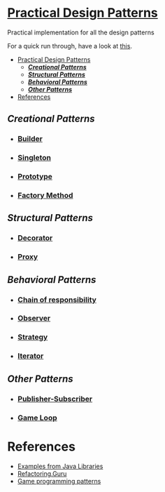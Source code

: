 # [Practical Design Patterns](http://git.ashwanik.in/practical-design-patterns/)

Practical implementation for all the design patterns

For a quick run through, have a look at [this](http://git.ashwanik.in/practical-design-patterns/).

- [Practical Design Patterns](#practical-design-patterns)
  - [***Creational Patterns***](#creational-patterns)
  - [***Structural Patterns***](#structural-patterns)
  - [***Behavioral Patterns***](#behavioral-patterns)
  - [***Other Patterns***](#other-patterns)
- [References](#references)

## ***Creational Patterns***

- ### [Builder](http://git.ashwanik.in/practical-design-patterns/#5)

- ### [Singleton](http://git.ashwanik.in/practical-design-patterns/#9)

- ### [Prototype](http://git.ashwanik.in/practical-design-patterns/#11)

- ### [Factory Method](http://git.ashwanik.in/practical-design-patterns/#12)


## ***Structural Patterns***

- ### [Decorator](http://git.ashwanik.in/practical-design-patterns/#7)
- ### [Proxy](http://git.ashwanik.in/practical-design-patterns/#13)

## ***Behavioral Patterns***

- ### [Chain of responsibility](http://git.ashwanik.in/practical-design-patterns/#2)

- ### [Observer](http://git.ashwanik.in/practical-design-patterns/#4)

- ### [Strategy](http://git.ashwanik.in/practical-design-patterns/#8)

- ### [Iterator](http://git.ashwanik.in/practical-design-patterns/#6)


## ***Other Patterns***

- ### [Publisher-Subscriber](http://git.ashwanik.in/practical-design-patterns/#3)

- ### [Game Loop](http://git.ashwanik.in/practical-design-patterns/#10)


# References

- [Examples from Java Libraries](https://stackoverflow.com/questions/1673841/examples-of-gof-design-patterns-in-javas-core-libraries/2707195#2707195)
- [Refactoring.Guru](https://refactoring.guru/design-patterns)
- [Game programming patterns](https://gameprogrammingpatterns.com/contents.html)
